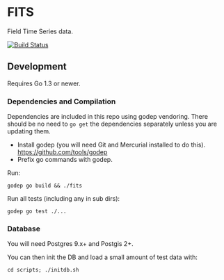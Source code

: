 # FITS

Field Time Series data.

[![Build Status](https://snap-ci.com/GeoNet/fits/branch/master/build_image)](https://snap-ci.com/GeoNet/fits/branch/master)

## Development 

Requires Go 1.3 or newer.

### Dependencies and Compilation

Dependencies are included in this repo using godep vendoring.  There should be no need to `go get` the dependencies 
separately unless you are updating them.

* Install godep (you will need Git and Mercurial installed to do this). https://github.com/tools/godep
* Prefix go commands with godep.

Run:

```godep go build && ./fits```

Run all tests (including any in sub dirs):

```godep go test ./...```

### Database

You will need Postgres 9.x+ and Postgis 2+.  

You can then init the DB and load a small amount of test data with:

```
cd scripts; ./initdb.sh
```
